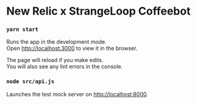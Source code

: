 # New Relic x StrangeLoop Coffeebot

### `yarn start`

Runs the app in the development mode.\
Open [http://localhost:3000](http://localhost:3000) to view it in the browser.

The page will reload if you make edits.\
You will also see any lint errors in the console.

### `node src/api.js`

Launches the test mock server on [http://localhost:8000](http://localhost:8000).


